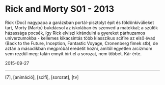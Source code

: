 # Rick and Morty S01 - 2013

Rick (Doc) nagypapa a garázsban portál-pisztolyt épít és földönkívülieket tart, Morty (Marty) bukdácsol az iskolában és szenved a matekkal; a szülők házassága pocsék, így Rick elviszi kirándulni a gyereket párhuzamos univerzumokba - kellemes kikacsintás több klasszikus scifire az első évad (Back to the Future, Inception, Fantastic Voyage, Cronenberg fimek stb), de aztán a másodikban megpróbál eredetit hozni, amitől egyetlen arcizmom sem rezdül meg: talán ennyit bírt el a sorozat, nem többet. Kár érte.

2015-09-27 

----

[7], [animáció], [scifi], [sorozat], [tv]